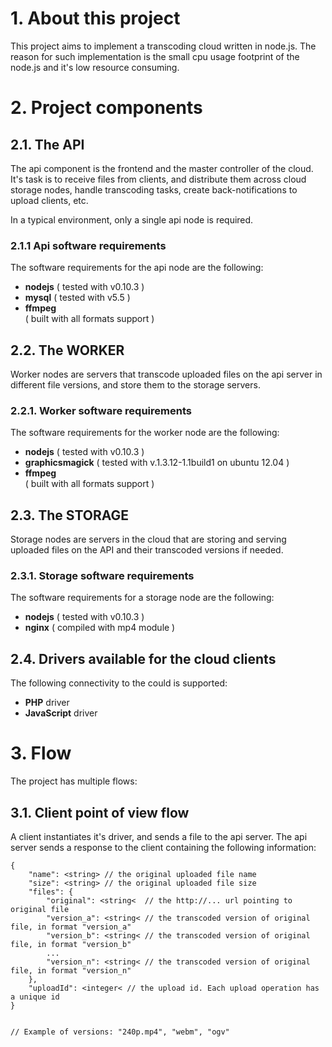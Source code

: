 <h1>1. About this project</h1>
<p>This project aims to implement a transcoding cloud written in node.js. The reason
   for such implementation is the small cpu usage footprint of the node.js and it's low
   resource consuming.
</p>
<h1>2. Project components</h1>

<h2>2.1. The API</h2>
<p>The api component is the frontend and the master controller of the cloud. It's task
   is to receive files from clients, and distribute them across cloud storage nodes,
   handle transcoding tasks, create back-notifications to upload clients, etc.
</p>
<p>In a typical environment, only a single api node is required.</p>
<h3>2.1.1 Api software requirements</h3>
<p>The software requirements for the api node are the following:</p>
<ul>
    <li><b>nodejs</b> ( tested with v0.10.3 )</li>
    <li><b>mysql</b> ( tested with v5.5 )</li>
    <li><b>ffmpeg</b></li> ( built with all formats support )
</ul>

<h2>2.2. The WORKER</h2>
<p>Worker nodes are servers that transcode uploaded files on the api server in different
   file versions, and store them to the storage servers.
</p>
<h3>2.2.1. Worker software requirements</h3>
<p>The software requirements for the worker node are the following:</p>
<ul>
    <li><b>nodejs</b> ( tested with v0.10.3 )</li>
    <li><b>graphicsmagick</b> ( tested with v.1.3.12-1.1build1 on ubuntu 12.04 )
    <li><b>ffmpeg</b></li> ( built with all formats support )
</ul>

<h2>2.3. The STORAGE</h2>
<p>Storage nodes are servers in the cloud that are storing and serving uploaded files
   on the API and their transcoded versions if needed.
</p>
<h3>2.3.1. Storage software requirements</h3>
<p>The software requirements for a storage node are the following:</p>
<ul>
    <li><b>nodejs</b> ( tested with v0.10.3 )</li>
    <li><b>nginx</b> ( compiled with mp4 module )</li>
</ul>

<h2>2.4. Drivers available for the cloud clients</h2>
<p>The following connectivity to the could is supported:</p>
<ul>
    <li><b>PHP</b> driver</li>
    <li><b>JavaScript</b> driver</li>
</ul>

<h1>3. Flow</h1>
<p>The project has multiple flows:</p>
<h2>3.1. Client point of view flow</h2>
<p>A client instantiates it's driver, and sends a file to the api server. The api server sends
   a response to the client containing the following information:
</p>
<code>{
    "name": &lt;string&gt; // the original uploaded file name
    "size": &lt;string&gt; // the original uploaded file size
    "files": {
        "original": &lt;string&lt;  // the http://... url pointing to original file
        "version_a": &lt;string&lt; // the transcoded version of original file, in format "version_a"
        "version_b": &lt;string&lt; // the transcoded version of original file, in format "version_b"
        ...
        "version_n": &lt;string&lt; // the transcoded version of original file, in format "version_n"
    },
    "uploadId": &lt;integer&lt; // the upload id. Each upload operation has a unique id
}

// Example of versions: "240p.mp4", "webm", "ogv"
</code>

